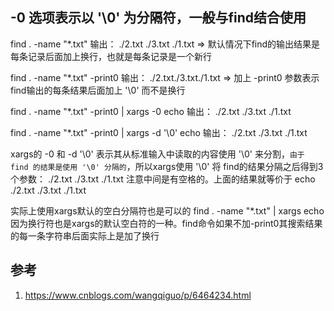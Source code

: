 

## -0 选项表示以 '\0' 为分隔符，一般与find结合使用

find . -name "*.txt"
输出：
./2.txt
./3.txt
./1.txt     => 默认情况下find的输出结果是每条记录后面加上换行，也就是每条记录是一个新行

find . -name "*.txt" -print0
输出：
./2.txt./3.txt./1.txt     => 加上 -print0 参数表示find输出的每条结果后面加上 '\0' 而不是换行

find . -name "*.txt" -print0 | xargs -0 echo 
输出：
./2.txt ./3.txt ./1.txt

find . -name "*.txt" -print0 | xargs -d '\0' echo 
输出：
./2.txt ./3.txt ./1.txt

xargs的 -0 和 -d '\0' 表示其从标准输入中读取的内容使用 '\0' 来分割，`由于 find 的结果是使用 '\0' 分隔的`，所以xargs使用 '\0' 将 find的结果分隔之后得到3个参数： ./2.txt ./3.txt ./1.txt  注意中间是有空格的。上面的结果就等价于 echo ./2.txt ./3.txt ./1.txt

实际上使用xargs默认的空白分隔符也是可以的  find . -name "*.txt"  | xargs  echo   因为换行符也是xargs的默认空白符的一种。find命令如果不加-print0其搜索结果的每一条字符串后面实际上是加了换行

## 参考

1. https://www.cnblogs.com/wangqiguo/p/6464234.html